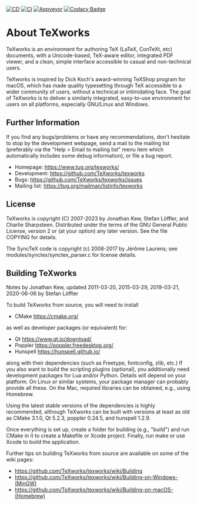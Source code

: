 [![CD](https://github.com/TeXworks/texworks/actions/workflows/cd.yml/badge.svg)](https://github.com/TeXworks/texworks/actions/workflows/cd.yml)
[![CI](https://github.com/TeXworks/texworks/actions/workflows/ci.yml/badge.svg)](https://github.com/TeXworks/texworks/actions/workflows/ci.yml)
[![Appveyor](https://ci.appveyor.com/api/projects/status/eb4e9108blt0pehr?svg=true)](https://ci.appveyor.com/project/stloeffler/texworks)
[![Codacy Badge](https://app.codacy.com/project/badge/Grade/22d3db26f8a542f08d8da056e6779020)](https://www.codacy.com/gh/TeXworks/texworks/dashboard?utm_source=github.com&amp;utm_medium=referral&amp;utm_content=TeXworks/texworks&amp;utm_campaign=Badge_Grade)

About TeXworks
==============

TeXworks is an environment for authoring TeX (LaTeX, ConTeXt, etc) documents,
with a Unicode-based, TeX-aware editor, integrated PDF viewer, and a clean,
simple interface accessible to casual and non-technical users.

TeXworks is inspired by Dick Koch's award-winning TeXShop program for macOS,
which has made quality typesetting through TeX accessible to a wider community
of users, without a technical or intimidating face. The goal of TeXworks is to
deliver a similarly integrated, easy-to-use environment for users on all
platforms, especially GNU/Linux and Windows.

Further Information
-------------------

If you find any bugs/problems or have any recommendations, don't hesitate to
stop by the development webpage, send a mail to the mailing list (preferably via
the "Help > Email to mailing list" menu item which automatically includes some
debug information), or file a bug report.

-   Homepage:     <https://www.tug.org/texworks/>
-   Development:  <https://github.com/TeXworks/texworks>
-   Bugs:         <https://github.com/TeXworks/texworks/issues>
-   Mailing list: <https://tug.org/mailman/listinfo/texworks>

License
-------

TeXworks is copyright (C) 2007-2023 by Jonathan Kew, Stefan Löffler, and Charlie
Sharpsteen. Distributed under the terms of the GNU General Public License,
version 2 or (at your option) any later version.
See the file COPYING for details.

The SyncTeX code is copyright (c) 2008-2017 by Jérôme Laurens; see
modules/synctex/synctex_parser.c for license details.

Building TeXworks
-----------------

Notes by Jonathan Kew, updated 2011-03-20, 2015-03-29, 2019-03-21, 2020-06-06 by
Stefan Löffler

To build TeXworks from source, you will need to install

-   CMake <https://cmake.org/>

as well as developer packages (or equivalent) for:

-   Qt <https://www.qt.io/download/>
-   Poppler <https://poppler.freedesktop.org/>
-   Hunspell <https://hunspell.github.io/>

along with their dependencies (such as Freetype, fontconfig, zlib, etc.) If you
also want to build the scripting plugins (optional), you additionally need
development packages for Lua and/or Python. Details will depend on your
platform. On Linux or similar systems, your package manager can probably provide
all these. On the Mac, required libraries can be obtained, e.g., using Homebrew.

Using the latest stable versions of the dependencies is highly recommended,
although TeXworks can be built with versions at least as old as CMake 3.1.0,
Qt 5.2.3, poppler 0.24.5, and hunspell 1.2.9.

Once everything is set up, create a folder for building (e.g., "build") and run
CMake in it to create a Makefile or Xcode project. Finally, run make or use
Xcode to build the application.

Further tips on building TeXworks from source are available on some of the wiki
pages:

-   <https://github.com/TeXworks/texworks/wiki/Building>
-   <https://github.com/TeXworks/texworks/wiki/Building-on-Windows-(MinGW)>
-   <https://github.com/TeXworks/texworks/wiki/Building-on-macOS-(Homebrew)>
